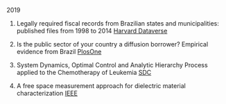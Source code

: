 2019
1. Legally required fiscal records from Brazilian states and municipalities: published files from 1998 to 2014
[Harvard Dataverse](https://dataverse.harvard.edu/dataset.xhtml?persistentId=doi:10.7910/DVN/DPWL7H)

2. Is the public sector of your country a diffusion borrower? Empirical evidence from Brazil
[PlosOne](https://journals.plos.org/plosone/article?id=10.1371/journal.pone.0185257)

3. System Dynamics, Optimal Control and Analytic Hierarchy
Process applied to the Chemotherapy of Leukemia
[SDC](https://proceedings.systemdynamics.org/2014/proceed/papers/P1249.pdf)

4. A free space measurement approach for dielectric material characterization
[IEEE](https://ieeexplore.ieee.org/document/6646474)
